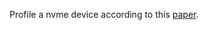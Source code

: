 Profile a nvme device according to this [paper](https://dl.acm.org/doi/pdf/10.1145/3093337.3037732).

